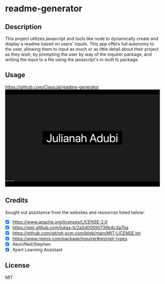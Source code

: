 # readme-generator


## Description 
This project utilizes javascript and tools like node to dynamically create and display a readme based on users' inputs. This app offers full autonomy to the user, allowing them to input as much or as little detail about their project as they wish, by prompting the user by way of the inquirer package, and writing the input to a file using the javascript's in-built fs package.

## Usage

https://github.com/ClassJa/readme-generator
![alt text](image.png)

## Credits 
Sought out assistance from the websites and resources listed below: 
- [x] https://www.apache.org/licenses/LICENSE-2.0
- [x] https://gist.github.com/lukas-h/2a5d00690736b4c3a7ba
- [x] https://github.com/git/git-scm.com/blob/main/MIT-LICENSE.txt
- [x] https://www.npmjs.com/package/inquirer#prompt-types
- [x] Akon/Neil/Stephen
- [x] Xpert Learning Assistant

## License 
MIT